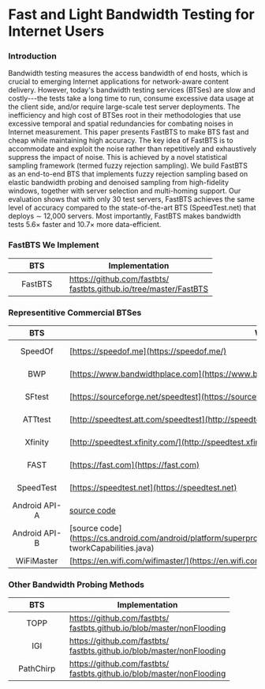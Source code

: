 # Fast and Light Bandwidth Testing for Internet Users
### Introduction
Bandwidth testing measures the access bandwidth of end hosts, which is crucial to emerging Internet applications for network-aware content delivery. However, today's bandwidth testing services (BTSes) are slow and costly---the tests take a long time to run, consume excessive data usage at the client side, and/or require large-scale test server deployments. The inefficiency and high cost of BTSes root in their methodologies that use excessive temporal and spatial redundancies for combating noises in Internet measurement. This paper presents FastBTS to make BTS fast and cheap while maintaining high accuracy. The key idea of FastBTS is to accommodate and exploit the noise rather than repetitively and exhaustively suppress the impact of noise. This is achieved by a novel statistical sampling framework (termed fuzzy rejection sampling). We build FastBTS as an end-to-end BTS that implements fuzzy rejection sampling based on elastic bandwidth probing and denoised sampling from high-fidelity windows, together with server selection and multi-homing support. Our evaluation shows that with only 30 test servers, FastBTS achieves the same level of accuracy compared to the state-of-the-art BTS (SpeedTest.net) that deploys ∼ 12,000 servers. Most importantly, FastBTS makes bandwidth tests 5.6× faster and 10.7× more data-efficient.

### FastBTS We Implement

<style>
table th:nth-of-type(1) {
    width: 100px;
    max-width:100px;
    min-width:100px;
}
</style>

|BTS|Implementation|
|:----:|------|
|FastBTS|[https://github.com/fastbts/<br>fastbts.github.io/tree/master/FastBTS](https://github.com/fastbts/fastbts.github.io/tree/master/FastBTS)|


### Representitive Commercial BTSes

|BTS|Website|Our Implementation|
|:----:|------|------|
|SpeedOf|[https://speedof.me](https://speedof.me/)|[https://github.com/fastbts/<br>fastbts.github.io/tree/master/Speedof.me/](https://github.com/fastbts/fastbts.github.io/tree/master/Speedof.me/)|
|BWP|[https://www.bandwidthplace.com](https://www.bandwidthplace.com/)|[https://github.com/fastbts/<br>fastbts.github.io/tree/master/BandwidthPlace](https://github.com/fastbts/fastbts.github.io/tree/master/BandwidthPlace/)|
|SFtest|[https://sourceforge.net/speedtest](https://sourceforge.net/speedtest/)|[https://github.com/fastbts/<br>fastbts.github.io/tree/master/SourceForge/](https://github.com/fastbts/fastbts.github.io/tree/master/SourceForge/)|
|ATTtest|[http://speedtest.att.com/speedtest](http://speedtest.att.com/speedtest/)|[https://github.com/fastbts/<br>fastbts.github.io/tree/master/ATTSpeedTest/](https://github.com/fastbts/fastbts.github.io/tree/master/ATTSpeedTest/)|
|Xfinity|[http://speedtest.xfinity.com/](http://speedtest.xfinity.com)|[https://github.com/fastbts/<br>fastbts.github.io/tree/master/XFinity/](https://github.com/fastbts/fastbts.github.io/tree/master/XFinity/)|
|FAST|[https://fast.com](https://fast.com)|[https://github.com/fastbts/<br>fastbts.github.io/tree/master/Fast.com](https://github.com/fastbts/fastbts.github.io/tree/master/Fast.com)|
|SpeedTest|[https://speedtest.net](https://speedtest.net)|[https://github.com/fastbts/<br>fastbts.github.io/tree/master/SpeedTest.net](https://github.com/fastbts/fastbts.github.io/tree/master/SpeedTest.net)|
|Android API-A|[source code](https://cs.android.com/android/platform/superproject/+/master:frameworks/base/core/java/android/net/NetworkCapabilities.java;drc=master;bpv=1;bpt=1;l=1114)|-|
|Android API-B|[source code](https://cs.android.com/android/platform/superproject/+/master:frameworks/base/core/java/android/net/Ne tworkCapabilities.java)|-|
|WiFiMaster|[https://en.wifi.com/wifimaster/](https://en.wifi.com/wifimaster/)|-|

### Other Bandwidth Probing Methods



|BTS|Implementation|
|:----:|------|
|TOPP|[https://github.com/fastbts/<br>fastbts.github.io/blob/master/nonFlooding](https://github.com/fastbts/fastbts.github.io/tree/master/nonFlooding)|
|IGI|[https://github.com/fastbts/<br>fastbts.github.io/blob/master/nonFlooding](https://github.com/fastbts/fastbts.github.io/tree/master/nonFlooding)|
|PathChirp|[https://github.com/fastbts/<br>fastbts.github.io/blob/master/nonFlooding](https://github.com/fastbts/fastbts.github.io/tree/master/nonFlooding)|



